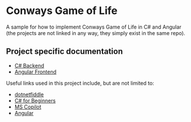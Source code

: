 # Conways Game of Life
A sample for how to implement Conways Game of Life in C# and Angular (the projects are not linked in any way, they simply exist in the same repo).

## Project specific documentation
- [C# Backend](./backend/backend.md)
- [Angular Frontend](./frontend/frontend.md)

Useful links used in this project include, but are not limited to:
- [dotnetfiddle](https://dotnetfiddle.net/)
- [C# for Beginners](https://www.youtube.com/playlist?list=PLdo4fOcmZ0oULFjxrOagaERVAMbmG20Xe)
- [MS Copilot](https://copilot.microsoft.com/)
- [Angular](https://angular.dev/)
